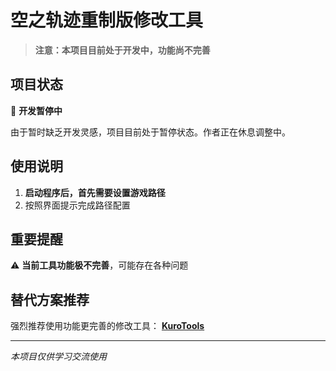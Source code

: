 # 空之轨迹重制版修改工具

> **注意：本项目目前处于开发中，功能尚不完善**

## 项目状态

🚧 **开发暂停中**

由于暂时缺乏开发灵感，项目目前处于暂停状态。作者正在休息调整中。

## 使用说明

1. **启动程序后，首先需要设置游戏路径**
2. 按照界面提示完成路径配置

## 重要提醒

⚠️ **当前工具功能极不完善**，可能存在各种问题

## 替代方案推荐

强烈推荐使用功能更完善的修改工具：
**[KuroTools](https://github.com/nnguyen259/KuroTools)**

---

*本项目仅供学习交流使用*
